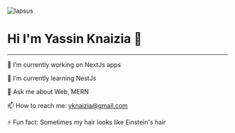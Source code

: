 ![lapsus](https://github.com/Yassine-Knaizia/Yassine-Knaizia/assets/66827202/e37fb0e3-5d29-4e44-b4f2-8d3893d7f567)

# **Hi I'm Yassin Knaizia 👋**
___________________________________________________________________________________________________________________


🔭 I’m currently working on NextJs apps

🌱 I’m currently learning NestJs

💬 Ask me about Web, MERN

📫 How to reach me: yknaizia@gmail.com

⚡ Fun fact: Sometimes my hair looks like Einstein's hair 


